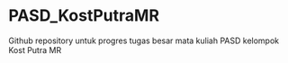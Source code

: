 # PASD_KostPutraMR
Github repository untuk progres tugas besar mata kuliah PASD kelompok Kost Putra MR
